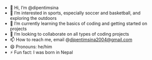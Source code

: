 - 👋 Hi, I’m @dipentimsina
- 👀 I’m interested in sports, especially soccer and basketball, and exploring the outdoors
- 🌱 I’m currently learning the basics of coding and getting started on projects
- 💞️ I’m looking to collaborate on all types of coding projects
- 📫 How to reach me, email @dipentimsina2004@gmail.com
- 😄 Pronouns: he/him
- ⚡ Fun fact: I was born in Nepal

<!---
dipentimsina/dipentimsina is a ✨ special ✨ repository because its `README.md` (this file) appears on your GitHub profile.
You can click the Preview link to take a look at your changes.
--->
